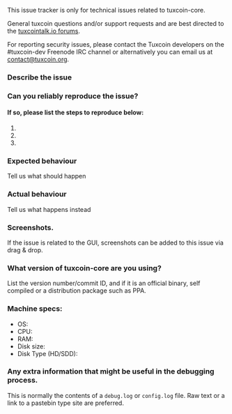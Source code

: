 <!--- Remove sections that do not apply -->

This issue tracker is only for technical issues related to tuxcoin-core.

General tuxcoin questions and/or support requests and are best directed to the [tuxcointalk.io forums](https://tuxcointalk.io/).

For reporting security issues, please contact the Tuxcoin developers on the #tuxcoin-dev Freenode IRC channel or alternatively you can email us at contact@tuxcoin.org.

### Describe the issue

### Can you reliably reproduce the issue?
#### If so, please list the steps to reproduce below:
1.
2.
3.

### Expected behaviour
Tell us what should happen

### Actual behaviour
Tell us what happens instead

### Screenshots.
If the issue is related to the GUI, screenshots can be added to this issue via drag & drop.

### What version of tuxcoin-core are you using?
List the version number/commit ID, and if it is an official binary, self compiled or a distribution package such as PPA.

### Machine specs:
- OS:
- CPU:
- RAM:
- Disk size:
- Disk Type (HD/SDD):

### Any extra information that might be useful in the debugging process.
This is normally the contents of a `debug.log` or `config.log` file. Raw text or a link to a pastebin type site are preferred.
